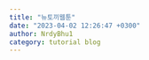 ```yaml
---
title: "뉴토끼웹툰"
date: "2023-04-02 12:26:47 +0300"
author: NrdyBhu1
category: tutorial blog
---
```

